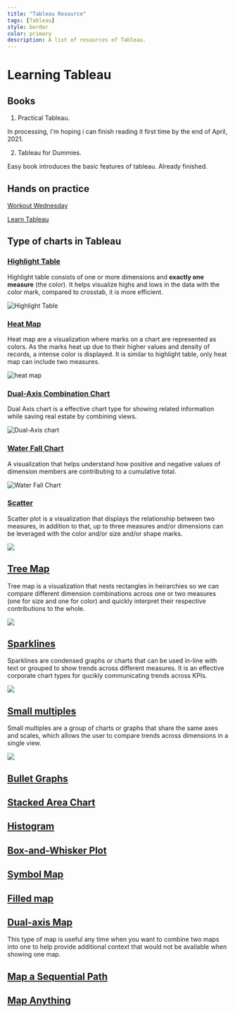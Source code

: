 ```yaml
---
title: "Tableau Resource"
tags: [Tableau]
style: border
color: primary
description: A list of resources of Tableau.   
---
```


# **Learning Tableau**

## Books

1. Practical Tableau. 

In processing, I'm hoping i can finish reading it first time by the end of April, 2021. 

2. Tableau for Dummies. 

Easy book introduces the basic features of tableau. Already finished. 

## Hands on practice 

[Workout Wednesday](http://www.workout-wednesday.com/)

[Learn Tableau](https://learningtableau.com/)

## Type of charts in Tableau

### [**Highlight Table**]()

Highlight table consists of one or more dimensions and **exactly one measure** (the color). It helps visualize highs and lows in the data with the color mark, compared to crosstab, it is more efficient.


![Highlight Table](/tableau/highlight%20table.png)

### [**Heat Map**]() 

Heat map are a visualization where marks on a chart are represented as colors. As the marks heat up due to their higher values and density of records, a intense color is displayed. It is similar to highlight table, only heat map can include two measures. 

![heat map](/tableau/heat%20map.png)

### [**Dual-Axis Combination Chart**]() 

Dual Axis chart is a effective chart type for showing related information while saving real estate by combining views. 

![Dual-Axis chart](/tableau/dual%20axis%20chart.png)

### [**Water Fall Chart**](https://www.youtube.com/watch?v=q_4Y0-6xsUk&ab_channel=AnthonyB.Smoak)

A visualization that helps understand how positive and negative values of dimension members are contributing to a cumulative total.  

![Water Fall Chart](/tableau/water_fall_chart.png)

### [**Scatter**]()

Scatter plot is a visualization that displays the relationship between two measures, in addition to that, up to three measures and/or dimensions can be leveraged with the color and/or size and/or shape marks. 

![](/tableau/scatter%20plot.png)

## [**Tree Map**]() 

Tree map is a visualization that nests rectangles in heirarchies so we can compare different dimension combinations across one or two measures (one for size and one for color) and quickly interpret their respective contributions to the whole. 

![](/tableau/tree%20map%20.png)

## [**Sparklines**]()

Sparklines are condensed graphs or charts that can be used in-line with text or grouped to show trends across different measures. It is an effective corporate chart types for qucikly communicating trends across KPIs. 

![](/tableau/sparklines.png)


## [**Small multiples**]()

Small multiples are a group of charts or graphs that share the same axes and scales,
which allows the user to compare trends across dimensions in a single view. 

![](/tableau/small%20multiples.png) 


## [**Bullet Graphs**]() 

## [**Stacked Area Chart**]()

## [**Histogram**]() 

## [**Box-and-Whisker Plot**]()

## [Symbol Map]()

## [**Filled map**]()

## [**Dual-axis Map**]()

This type of map is useful any time when you want to combine two maps into one to help provide additional context that would not be available when showing one map. 

## [**Map a Sequential Path**]()

## [**Map Anything**]()



